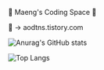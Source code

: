 👋 Maeng's Coding Space 👋

👀 -> aodtns.tistory.com


![Anurag's GitHub stats](https://github-readme-stats.vercel.app/api?username=symaeng98&show_icons=true&theme=radical)

![Top Langs](https://github-readme-stats.vercel.app/api/top-langs/?username=symaeng98)
<!---
symaeng98/symaeng98 is a ✨ special ✨ repository because its `README.md` (this file) appears on your GitHub profile.
You can click the Preview link to take a look at your changes.
--->
